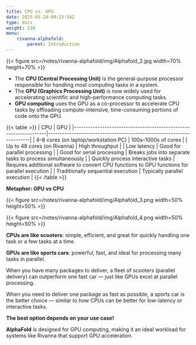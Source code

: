 ```yaml
---
title: CPU vs. GPU
date: 2025-05-20-00:23:54Z
type: docs 
weight: 210
menu: 
    rivanna-alphafold:
        parent: Introduction
---
```


{{< figure src=/notes/rivanna-alphafold/img/Alphafold_2.jpg width=70% height=70% >}}

- The **CPU (Central Processing Unit)** is the general-purpose processor responsible for handling most computing tasks in a system.
- The **GPU (Graphics Processing Unit)** is now widely used for accelerating scientific and high-performance computing tasks.
- **GPU computing** uses the GPU as a co-processor to accelerate CPU tasks by offloading compute-intensive, time-consuming portions of code onto the GPU.

{{< table >}}
| CPU                                                             | GPU                                                                 |
|------------------------------------------------------------------|----------------------------------------------------------------------|
| 4–8 cores (on laptop/workstation PC)                             | 100s–1000s of cores                                                 |
| Up to 48 cores (on Rivanna)                                      | High throughput                                                     |
| Low latency                                                      | Good for parallel processing                                        |
| Good for serial processing                                       | Breaks jobs into separate tasks to process simultaneously           |
| Quickly process interactive tasks                                | Requires additional software to convert CPU functions to GPU functions for parallel execution |
| Traditionally sequential execution                               | Typically parallel execution                                        |
{{< /table >}}


 **Metaphor: GPU vs CPU** 

{{< figure src=/notes/rivanna-alphafold/img/Alphafold_3.png width=50% height=50% >}}

{{< figure src=/notes/rivanna-alphafold/img/Alphafold_4.png width=50% height=50% >}}

**CPUs are like scooters**: simple, efficient, and great for quickly handling one task or a few tasks at a time.

**GPUs are like sports cars**: powerful, fast, and ideal for processing many tasks in parallel.

When you have many packages to deliver, a fleet of scooters (parallel delivery) can outperform one fast car — just like GPUs excel at parallel processing.

When you need to deliver one package as fast as possible, a sports car is the better choice — similar to how CPUs can be better for low-latency or interactive tasks.

**The best option depends on your use case!**

**AlphaFold** is designed for GPU computing, making it an ideal workload for systems like Rivanna that support GPU acceleration.
